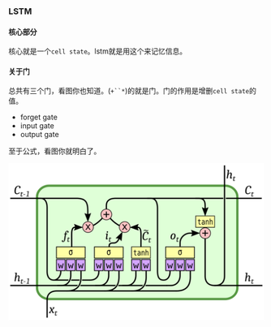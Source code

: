 ### LSTM

#### 核心部分

核心就是一个`cell state`。lstm就是用这个来记忆信息。

#### 关于门

总共有三个门，看图你也知道。(`+``*`)的就是门。门的作用是增删`cell state`的值。

- forget gate
- input gate 
- output gate 

至于公式，看图你就明白了。

![lstm](./lstm-peepholes.png)
